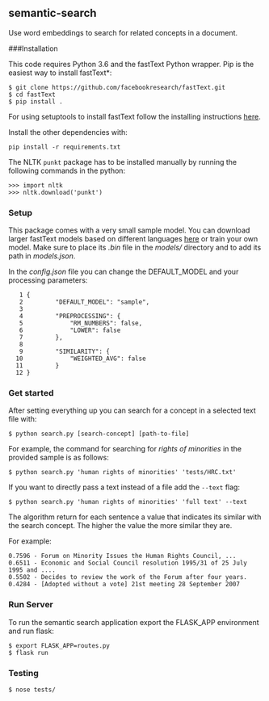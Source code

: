 ## semantic-search

Use word embeddings to search for related concepts in a document.



###Installation

This code requires Python 3.6 and the fastText Python wrapper. Pip is the easiest way to install fastText*:

```
$ git clone https://github.com/facebookresearch/fastText.git
$ cd fastText
$ pip install .
```

For using setuptools to install fastText follow the installing instructions [here](https://github.com/facebookresearch/fastText/tree/master/python).

Install the other dependencies with:

```
pip install -r requirements.txt
```

The NLTK `punkt` package has to be installed manually by running the following commands in the python:

```
>>> import nltk
>>> nltk.download('punkt')
```



### Setup

This package comes with a very small sample model. You can download larger fastText models based on different languages [here](https://fasttext.cc/docs/en/crawl-vectors.html) or train your own model.
Make sure to place its *.bin* file in the  *models/* directory and to add its path in *models.json*.

In the *config.json* file you can change the DEFAULT_MODEL and your processing parameters:

```
   1 {
   2         "DEFAULT_MODEL": "sample",
   3 
   4         "PREPROCESSING": {
   5             "RM_NUMBERS": false,
   6             "LOWER": false
   7         },
   8 
   9         "SIMILARITY": {
  10             "WEIGHTED_AVG": false
  11         }
  12 }
```



### Get started

After setting everything up you can search for a concept in a selected text file with:

```
$ python search.py [search-concept] [path-to-file]
```

For example, the command for searching for *rights of minorities* in the provided sample is as follows:

```
$ python search.py 'human rights of minorities' 'tests/HRC.txt'
```

If you want to directly pass a text instead of a file add the `--text` flag:

```
$ python search.py 'human rights of minorities' 'full text' --text
```

The algorithm return for each sentence a value that indicates its similar with the search concept. The higher the value the more similar they are.

For example:

```
0.7596 - Forum on Minority Issues the Human Rights Council, ...
0.6511 - Economic and Social Council resolution 1995/31 of 25 July 1995 and ....
0.5502 - Decides to review the work of the Forum after four years.
0.4284 - [Adopted without a vote] 21st meeting 28 September 2007
```



### Run Server

To run the semantic search application export the FLASK_APP environment and run flask:

```
$ export FLASK_APP=routes.py
$ flask run
```



### Testing

```
$ nose tests/
```


